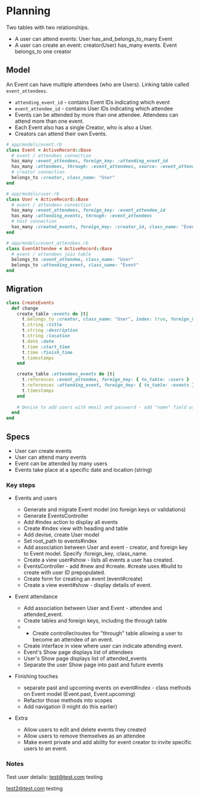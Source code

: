 # Planning

Two tables with two relationships.

- A user can attend events: User has_and_belongs_to_many Event
- A user can create an event: creator(User) has_many events. Event belongs_to one creator

## Model

An Event can have multiple attendees (who are Users). Linking table called `event_attendees`.

- `attending_event_id` - contains Event IDs indicating which event
- `event_attendee_id` - contains User IDs indicating which attendee
- Events can be attended by more than one attendee. Attendees can attend more than one event.
- Each Event also has a single Creator, who is also a User.
- Creators can attend their own Events.

```rb
# app/models/event.rb
class Event < ActiveRecord::Base
  # event / attendees connection
  has_many :event_attendees, foreign_key: :attending_event_id
  has_many :attendees, through: :event_attendees, source: :event_attendee
  # creator connection
  belongs_to :creator, class_name: "User"
end

# app/models/user.rb
class User < ActiveRecord::Base
  # event / attendees connection
  has_many :event_attendees, foreign_key: :event_attendee_id
  has_many :attending_events, through: :event_attendees
  # host connection
  has_many :created_events, foreign_key: :creator_id, class_name: "Event"
end

# app/models/event_attendees.rb
class EventAttendee < ActiveRecord::Base
  # event / attendees join table
  belongs_to :event_attendee, class_name: "User"
  belongs_to :attending_event, class_name: "Event"
end
```

## Migration

```rb
class CreateEvents
  def change
    create_table :events do |t|
      t.belongs_to :creator, class_name: "User", index: true, foreign_key: true
      t.string :title
      t.string :description
      t.string :location
      t.date :date
      t.time :start_time
      t.time :finish_time
      t.timestamps
    end

    create_table :attendees_events do |t|
      t.references :event_attendee, foreign_key: { to_table: :users }
      t.references :attending_event, foreign_key: { to_table: :events }
      t.timestamps
    end
  
    # Devise to add users with email and password - add "name" field using usual method
  end
end
```

## Specs

- User can create events
- User can attend many events
- Event can be attended by many users
- Events take place at a specific date and location (string)

### Key steps

- Events and users
  - Generate and migrate Event model (no foreign keys or validations)
  - Generate EventsController
  - Add #index action to display all events
  - Create #index view with heading and table
  - Add devise, create User model
  - Set root_path to events#index
  - Add association between User and event - creator, and foreign key to Event model. Specify :foreign_key, :class_name.
  - Create a view user#show - lists all events a user has created.
  - EventsController - add #new and #create. #create uses #build to create with user ID prepopulated.
  - Create form for creating an event (event#create)
  - Create a view event#show - display details of event.

- Event attendance
  - Add association between User and Event - attendee and attended_event.
  - Create tables and foreign keys, including the through table
  - * Create controller/routes for "through" table allowing a user to become an attendee of an event.
  - Create interface in view where user can indicate attending event.
  - Event's Show page displays list of attendees
  - User's Show page displays list of attended_events
  - Separate the user Show page into past and future events

- Finishing touches
  - separate past and upcoming events on event#index - class methods on Event model (Event.past, Event.upcoming)
  - Refactor those methods into scopes
  - Add navigation (I might do this earlier)

- Extra
  - Allow users to edit and delete events they created
  - Allow users to remove themselves as an attendee
  - Make event private and add ability for event creator to invite specific users to an event.

### Notes

Test user details:
<test@test.com>
testing

<test2@test.com>
testing
